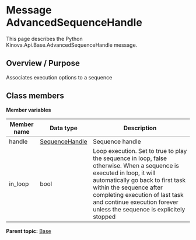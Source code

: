 # Message AdvancedSequenceHandle

This page describes the Python Kinova.Api.Base.AdvancedSequenceHandle message.

## Overview / Purpose

Associates execution options to a sequence

## Class members

 **Member variables** 

|Member name|Data type|Description|
|-----------|---------|-----------|
|handle| [SequenceHandle](msg_Base_SequenceHandle.md#)|Sequence handle|
|in\_loop|bool|Loop execution. Set to true to play the sequence in loop, false otherwise. When a sequence is executed in loop, it will automatically go back to first task within the sequence after completing execution of last task and continue execution forever unless the sequence is explicitely stopped|

**Parent topic:** [Base](../references/summary_Base.md)

